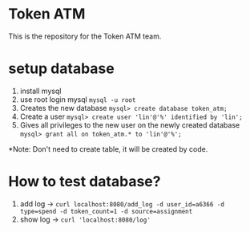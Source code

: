 # Token ATM
This is the repository for the Token ATM team.


# setup database
1. install mysql
2. use root login mysql ```mysql -u root```
3. Creates the new database ```mysql> create database token_atm;```
4. Create a user ```mysql> create user 'lin'@'%' identified by 'lin';```
5. Gives all privileges to the new user on the newly created database ```mysql> grant all on token_atm.* to 'lin'@'%';```

*Note: Don't need to create table, it will be created by code.

# How to test database?
1. add log -> ```curl localhost:8080/add_log -d user_id=a6366 -d type=spend -d token_count=1 -d source=assignment```
2. show log -> ```curl 'localhost:8080/log'```
